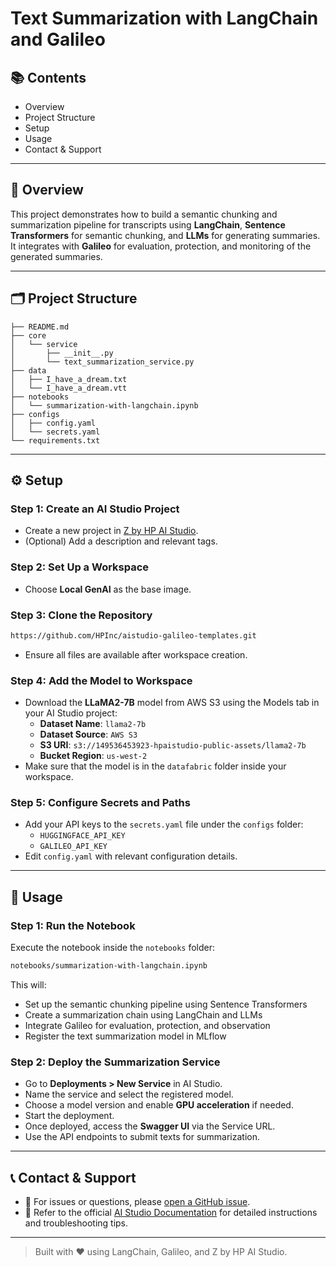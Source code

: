 # Text Summarization with LangChain and Galileo

## 📚 Contents

- Overview
- Project Structure
- Setup
- Usage
- Contact & Support

---

## 🧠 Overview

This project demonstrates how to build a semantic chunking and summarization pipeline for transcripts using **LangChain**, **Sentence Transformers** for semantic chunking, and **LLMs** for generating summaries. It integrates with **Galileo** for evaluation, protection, and monitoring of the generated summaries.

---

## 🗂 Project Structure

```
├── README.md
├── core
│   └── service
│       ├── __init__.py
│       └── text_summarization_service.py
├── data
│   ├── I_have_a_dream.txt
│   └── I_have_a_dream.vtt
├── notebooks
│   └── summarization-with-langchain.ipynb
├── configs
│   ├── config.yaml
│   └── secrets.yaml
└── requirements.txt
```

---

## ⚙️ Setup

### Step 1: Create an AI Studio Project

- Create a new project in [Z by HP AI Studio](https://zdocs.datascience.hp.com/docs/aistudio/overview).
- (Optional) Add a description and relevant tags.

### Step 2: Set Up a Workspace

- Choose **Local GenAI** as the base image.

### Step 3: Clone the Repository

```bash
https://github.com/HPInc/aistudio-galileo-templates.git
```

- Ensure all files are available after workspace creation.

### Step 4: Add the Model to Workspace

- Download the **LLaMA2-7B** model from AWS S3 using the Models tab in your AI Studio project:
  - **Dataset Name**: `llama2-7b`
  - **Dataset Source**: `AWS S3`
  - **S3 URI**: `s3://149536453923-hpaistudio-public-assets/llama2-7b`
  - **Bucket Region**: `us-west-2`
- Make sure that the model is in the `datafabric` folder inside your workspace.
  
### Step 5: Configure Secrets and Paths

- Add your API keys to the `secrets.yaml` file under the `configs` folder:
  - `HUGGINGFACE_API_KEY`
  - `GALILEO_API_KEY`
- Edit `config.yaml` with relevant configuration details.

---

## 🚀 Usage

### Step 1: Run the Notebook

Execute the notebook inside the `notebooks` folder:

```bash
notebooks/summarization-with-langchain.ipynb
```

This will:

- Set up the semantic chunking pipeline using Sentence Transformers
- Create a summarization chain using LangChain and LLMs
- Integrate Galileo for evaluation, protection, and observation
- Register the text summarization model in MLflow

### Step 2: Deploy the Summarization Service

- Go to **Deployments > New Service** in AI Studio.
- Name the service and select the registered model.
- Choose a model version and enable **GPU acceleration** if needed.
- Start the deployment.
- Once deployed, access the **Swagger UI** via the Service URL.
- Use the API endpoints to submit texts for summarization.

---

## 📞 Contact & Support

- 💬 For issues or questions, please [open a GitHub issue](https://github.com/HPInc/aistudio-galileo-templates/issues).
- 📘 Refer to the official [AI Studio Documentation](https://zdocs.datascience.hp.com/docs/aistudio/overview) for detailed instructions and troubleshooting tips.

---

> Built with ❤️ using LangChain, Galileo, and Z by HP AI Studio.
